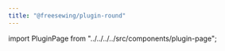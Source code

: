 ```yaml
---
title: "@freesewing/plugin-round"
---
```


import PluginPage from "../../../../src/components/plugin-page";

<pluginpage plugin="round" />